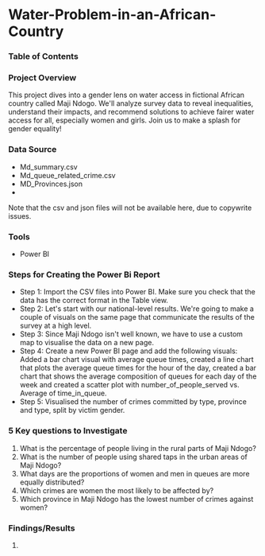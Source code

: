 # Water-Problem-in-an-African-Country

### Table of Contents

### Project Overview
This project dives into a gender lens on water access in fictional African country called Maji Ndogo. We'll analyze survey data to reveal inequalities, understand their impacts, and recommend solutions to achieve fairer water access for all, especially women and girls. Join us to make a splash for gender equality!

### Data Source
- Md_summary.csv
- Md_queue_related_crime.csv
- MD_Provinces.json
- 
Note that the csv and json files will not be available here, due to copywrite issues.

### Tools
- Power BI

### Steps for Creating the Power Bi Report
- Step 1: Import the CSV files into Power BI. Make sure you check that the data has the correct format in the Table view.
- Step 2: Let's start with our national-level results. We're going to make a couple of visuals on the same page that communicate the results of the survey at a high level.
- Step 3: Since Maji Ndogo isn't well known, we have to use a custom map to visualise the data on a new page.
- Step 4: Create a new Power BI page and add the following visuals: Added a bar chart visual with average queue times, created a line chart that plots the average queue times for the hour of the day, created a bar chart that shows the average composition of queues for each day of the week and created a scatter plot with number_of_people_served vs. Average of time_in_queue.
- Step 5: Visualised the number of crimes committed by type, province and type, split by victim gender.

### 5 Key questions to Investigate
1. What is the percentage of people living in the rural parts of Maji Ndogo?
2. What is the number of people using shared taps in the urban areas of Maji Ndogo?
3. What days are the proportions of women and men in queues are more equally distributed?
4. Which crimes are women the most likely to be affected by?
5. Which province in Maji Ndogo has the lowest number of crimes against women?

### Findings/Results
1. 
